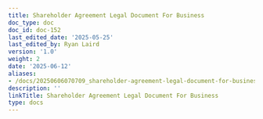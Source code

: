 ```yaml
---
title: Shareholder Agreement Legal Document For Business
doc_type: doc
doc_id: doc-152
last_edited_date: '2025-05-25'
last_edited_by: Ryan Laird
version: '1.0'
weight: 2
date: '2025-06-12'
aliases:
- /docs/20250606070709_shareholder-agreement-legal-document-for-business_1_1/
description: ''
linkTitle: Shareholder Agreement Legal Document For Business
type: docs
---
```


